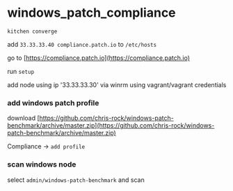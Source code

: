 # windows_patch_compliance

`kitchen converge`

add `33.33.33.40 compliance.patch.io` to `/etc/hosts`

go to [https://compliance.patch.io](https://compliance.patch.io)

run `setup`

add node using ip '33.33.33.30' via winrm using vagrant/vagrant credentials

### add windows patch profile

download [https://github.com/chris-rock/windows-patch-benchmark/archive/master.zip](https://github.com/chris-rock/windows-patch-benchmark/archive/master.zip)

Compliance -> `add profile`

### scan windows node

select `admin/windows-patch-benchmark` and scan
